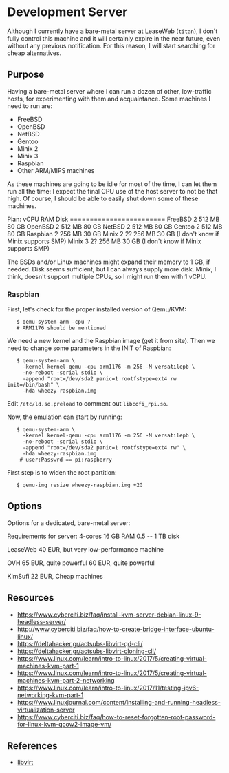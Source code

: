 Development Server
==================

Although I currently have a bare-metal server at LeaseWeb (`titan`),
I don't fully control this machine and it will certainly expire in the near
future, even without any previous notification.  For this reason, I will start
searching for cheap alternatives.


Purpose
-------

Having a bare-metal server where I can run a dozen of other, low-traffic hosts,
for experimenting with them and acquaintance.  Some machines I need to run are:

 - FreeBSD
 - OpenBSD
 - NetBSD
 - Gentoo
 - Minix 2
 - Minix 3
 - Raspbian
 - Other ARM/MIPS machines

As these machines are going to be idle for most of the time, I can let them run
all the time:  I expect the final CPU use of the host server to not be that
high.  Of course, I should be able to easily shut down some of these machines.

Plan:
		vCPU	RAM	Disk
	       ========================
  FreeBSD	 2	512 MB	80 GB
  OpenBSD	 2	512 MB	80 GB
  NetBSD	 2	512 MB	80 GB
  Gentoo	 2	512 MB	80 GB
  Raspbian	 2	256 MB	30 GB
  Minix 2	 2?	256 MB	30 GB		(I don't know if Minix supports SMP)
  Minix 3	 2?	256 MB	30 GB		(I don't know if Minix supports SMP)

The BSDs and/or Linux machines might expand their memory to 1 GB, if needed.
Disk seems sufficient, but I can always supply more disk.
Minix, I think, doesn't support multiple CPUs, so I might run them with 1 vCPU.

### Raspbian

First, let's check for the proper installed version of Qemu/KVM:

```
   $ qemu-system-arm -cpu ?
   # ARM1176 should be mentioned
```

We need a new kernel and the Raspbian image (get it from site).
Then we need to change some parameters in the INIT of Raspbian:

```
   $ qemu-system-arm \
	 -kernel kernel-qemu -cpu arm1176 -m 256 -M versatilepb \
	 -no-reboot -serial stdio \
	 -append "root=/dev/sda2 panic=1 rootfstype=ext4 rw init=/bin/bash" \
	 -hda wheezy-raspbian.img
```

Edit `/etc/ld.so.preload` to comment out `libcofi_rpi.so`.

Now, the emulation can start by running:

```
   $ qemu-system-arm \
	 -kernel kernel-qemu -cpu arm1176 -m 256 -M versatilepb \
	 -no-reboot -serial stdio \
	 -append "root=/dev/sda2 panic=1 rootfstype=ext4 rw" \
	 -hda wheezy-raspbian.img
    # user:Passwrd == pi:raspberry
```

First step is to widen the root partition:

```
   $ qemu-img resize wheezy-raspbian.img +2G
```


Options
-------

Options for a dedicated, bare-metal server:

Requirements for server:
  4-cores
  16 GB RAM
  0.5 -- 1 TB disk

LeaseWeb
  40 EUR, but very low-performance machine

OVH
  65 EUR, quite powerful
  60 EUR, quite powerful

KimSufi
  22 EUR, Cheap machines


Resources
---------

 - <https://www.cyberciti.biz/faq/install-kvm-server-debian-linux-9-headless-server/>
 - <http://www.cyberciti.biz/faq/how-to-create-bridge-interface-ubuntu-linux/>
 - <https://deltahacker.gr/actsubs-libvirt-qd-cli/>
 - <https://deltahacker.gr/actsubs-libvirt-cloning-cli/>
 - <https://www.linux.com/learn/intro-to-linux/2017/5/creating-virtual-machines-kvm-part-1>
 - <https://www.linux.com/learn/intro-to-linux/2017/5/creating-virtual-machines-kvm-part-2-networking>
 - <https://www.linux.com/learn/intro-to-linux/2017/11/testing-ipv6-networking-kvm-part-1>
 - <https://www.linuxjournal.com/content/installing-and-running-headless-virtualization-server>
 - <https://www.cyberciti.biz/faq/how-to-reset-forgotten-root-password-for-linux-kvm-qcow2-image-vm/>


 References
-----------

 - [libvirt](http://www.libvirt.org/)
